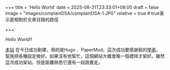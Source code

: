 +++
title = 'Hello World'
date = 2025-08-31T23:33:01+08:00
draft = false
image = "images/complainDSA/complainDSA-1.JPG"
relative = true # true表示是相對於文章目錄的路徑

+++

*Hello World!!*
<!--more--> 
[本站](https://windson.cc/) 在今日成功創建，用的是Hugo 、PaperMod。這次成功要感謝我的[學弟](https://iach.cc)，幫我把各種設定做好。如果沒有他幫忙，這個網站大概會晚一個禮拜才架好。雖然這次成功架站，但是距離熟悉它還有一段路要走。
